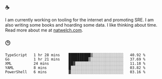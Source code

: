 ### ☕

I am currently working on tooling for the internet and promoting SRE. I am also writing some books and hoarding some data. I like thinking about time. Read more about me at [natwelch.com](https://natwelch.com).

### 🕒

<!--START_SECTION:waka-->
```text
TypeScript   1 hr 28 mins    ██████████▒░░░░░░░░░░░░░░   40.92 % 
Go           1 hr 21 mins    █████████▒░░░░░░░░░░░░░░░   37.69 % 
XML          24 mins         ██▓░░░░░░░░░░░░░░░░░░░░░░   11.18 % 
YAML         8 mins          █░░░░░░░░░░░░░░░░░░░░░░░░   03.82 % 
PowerShell   6 mins          ▓░░░░░░░░░░░░░░░░░░░░░░░░   03.16 % 
```
<!--END_SECTION:waka-->
